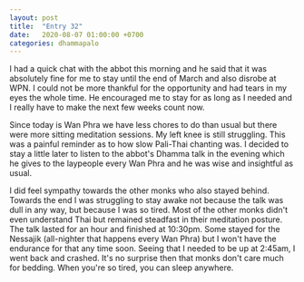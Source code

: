 ```yaml
---
layout: post
title:  "Entry 32"
date:   2020-08-07 01:00:00 +0700
categories: dhammapalo
---
```

I had a quick chat with the abbot this morning and he said that it was absolutely fine for me to stay until the end of March and also disrobe at WPN. I could not be more thankful for the opportunity and had tears in my eyes the whole time. He encouraged me to stay for as long as I needed and I really have to make the next few weeks count now.

Since today is Wan Phra we have less chores to do than usual but there were more sitting meditation sessions. My left knee is still struggling. This was a painful reminder as to how slow Pali-Thai chanting was. I decided to stay a little later to listen to the abbot's Dhamma talk in the evening which he gives to the laypeople every Wan Phra and he was wise and insightful as usual.

I did feel sympathy towards the other monks who also stayed behind. Towards the end I was struggling to stay awake not because the talk was dull in any way, but because I was so tired. Most of the other monks didn't even understand Thai but remained steadfast in their meditation posture. The talk lasted for an hour and finished at 10:30pm. Some stayed for the Nessajik (all-nighter that happens every Wan Phra) but I won't have the endurance for that any time soon. Seeing that I needed to be up at 2:45am, I went back and crashed. It's no surprise then that monks don't care much for bedding. When you're so tired, you can sleep anywhere.